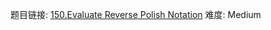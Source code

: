 题目链接: [150.Evaluate Reverse Polish Notation][1]
难度: Medium

[1]: https://leetcode.com/problems/evaluate-reverse-polish-notation/